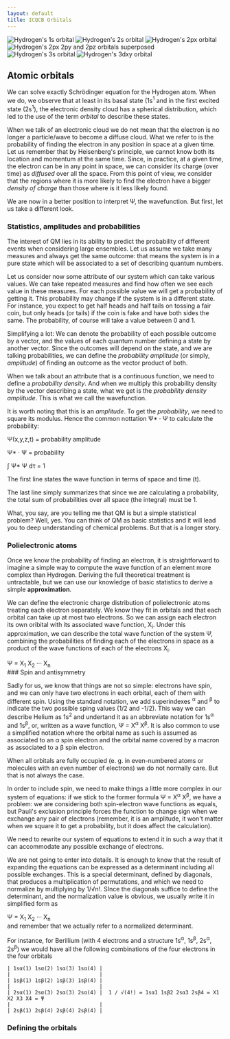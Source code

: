 ```yaml
---
layout: default
title: ICQCB Orbitals
---
```


![Hydrogen's 1s orbital ](H_1s.png "fig:Hydrogen's 1s orbital ") ![Hydrogen's 2s orbital ](H_2s.png "fig:Hydrogen's 2s orbital ") ![Hydrogen's 2px orbital ](H_2px.png "fig:Hydrogen's 2px orbital ") ![Hydrogen's 2px 2py and 2pz orbitals superposed ](H_2pxyz.png "fig:Hydrogen's 2px 2py and 2pz orbitals superposed ") ![Hydrogen's 3s orbital ](H_3s.png "fig:Hydrogen's 3s orbital ") ![Hydrogen's 3dxy orbital ](H_3dxy.png "fig:Hydrogen's 3dxy orbital ")

Atomic orbitals
---------------

We can solve exactly Schrödinger equation for the Hydrogen atom. When we do, we observe that at least in its basal state (1s<sup>1</sup> and in the first excited state (2s<sup>1</sup>), the electronic density cloud has a spherical distribution, which led to the use of the term *orbital* to describe these states.

When we talk of an electronic cloud we do not mean that the electron is no longer a particle/wave to become a diffuse cloud. What we refer to is the probability of finding the electron in any position in space at a given time. Let us remember that by Heisenberg's principle, we cannot know both its location and momentum at the same time. Since, in practice, at a given time, the electron can be in any point in space, we can consider its charge (over time) as *diffused* over all the space. From this point of view, we consider that the regions where it is more likely to find the electron have a bigger *density of charge* than those where is it less likely found.

We are now in a better position to interpret Ψ, the wavefunction. But first, let us take a different look.

### Statistics, amplitudes and probabilities

The interest of QM lies in its ability to predict the probability of different events when considering large ensembles. Let us assume we take many measures and always get the same outcome: that means the system is in a pure state which will be associated to a set of describing quantum numbers.

Let us consider now some attribute of our system which can take various values. We can take repeated measures and find how often we see each value in these measures. For each possible value we will get a probability of getting it. This probability may change if the system is in a different state. For instance, you expect to get half heads and half tails on tossing a fair coin, but only heads (or tails) if the coin is fake and have both sides the same. The probability, of course will take a value between 0 and 1.

Simplifying a lot: We can denote the probability of each possible outcome by a vector, and the values of each quantum number defining a state by another vector. Since the outcomes will depend on the state, and we are talking probabilities, we can define the *probability amplitude* (or simply, *amplitude*) of finding an outcome as the vector product of both.

When we talk about an attribute that is a continuous function, we need to define a *probability density*. And when we multiply this probability density by the vector describing a state, what we get is the *probability density amplitude*. This is what we call the wavefunction.

It is worth noting that this is an *amplitude*. To get the *probability*, we need to square its modulus. Hence the common nottation Ψ\* · Ψ to calculate the probability:

<div class="center" style="width:auto; margin-left:auto; margin-right:auto;">
Ψ(x,y,z,t) = probability amplitude

Ψ\* · Ψ = probability

∫ Ψ\* Ψ dτ = 1

</div>
The first line states the wave function in terms of space and time (t).

The last line simply summarizes that since we are calculating a probability, the total sum of probabilities over all space (the integral) must be 1.

What, you say, are you telling me that QM is but a simple statistical problem? Well, yes. You can think of QM as basic statistics and it will lead you to deep understanding of chemical problems. But that is a longer story.

### Polielectronic atoms

Once we know the probability of finding an electron, it is straightforward to imagine a simple way to compute the wave function of an element more complex than Hydrogen. Deriving the full theoretical treatment is untractable, but we can use our knowledge of basic statistics to derive a simple **approximation**.

We can define the electronic charge distribution of polielectronic atoms treating each electron separately. We know they fit in orbitals and that each orbital can take up at most two electrons. So we can assign each electron its own oribital with its associated wave function, X<sub>i</sub>. Under this approximation, we can describe the total wave function of the system Ψ, combining the probabilities of finding each of the electrons in space as a product of the wave functions of each of the electrons X<sub>i</sub>.

<div class="center" style="width:auto; margin-left:auto; margin-right:auto;">
Ψ = Χ<sub>1</sub> Χ<sub>2</sub> ··· Χ<sub>n</sub>

</div>
### Spin and antisymmetry

Sadly for us, we know that things are not so simple: electrons have spin, and we can only have two electrons in each orbital, each of them with different spin. Using the standard notation, we add superindexes <sup>α</sup> and <sup>β</sup> to indicate the two possible sping values (1/2 and -1/2). This way we can describe Helium as 1s<sup>2</sup> and undertand it as an abbreviate notation for 1s<sup>α</sup> and 1s<sup>β</sup>, or, written as a wave function, Ψ = Χ<sup>α</sup> Χ<sup>β</sup>. It is also common to use a simplified notation where the orbital name as such is assumed as associated to an α spin electron and the orbital name covered by a macron as associated to a β spin electron.

When all orbitals are fully occupied (e. g. in even-numbered atoms or molecules with an even number of electrons) we do not normally care. But that is not always the case.

In order to include spin, we need to make things a little more complex in our system of equations: if we stick to the former formula Ψ = Χ<sup>α</sup> Χ<sup>β</sup>, we have a problem: we are considering both spin-electron wave functions as equals, but Pauli's exclusion principle forces the function to change sign when we exchange any pair of electrons (remember, it is an amplitude, it won't matter when we square it to get a probability, but it does affect the calculation).

We need to rewrite our system of equations to extend it in such a way that it can accommodate any possible exchange of electrons.

We are not going to enter into details. It is enough to know that the result of expanding the equations can be expressed as a determinant including all possible exchanges. This is a special determinant, defined by diagonals, that produces a multiplication of permutations, and which we need to normalize by multiplying by 1/√n!. SInce the diagonals suffice to define the determinant, and the normalization value is obvious, we usually write it in simplified form as

<div class="center" style="width:auto; margin-left:auto; margin-right:auto;">
Ψ = Χ<sub>1</sub> Χ<sub>2</sub> ··· Χ<sub>n</sub>

</div>
and remember that we actually refer to a normalized determinant.

For instance, for Berillium (with 4 electrons and a structure 1s<sup>α</sup>, 1s<sup>β</sup>, 2s<sup>α</sup>, 2s<sup>β</sup>) we would have all the following combinations of the four electrons in the four orbitals

    | 1sα(1) 1sα(2) 1sα(3) 1sα(4) |
    |                             |
    | 1sβ(1) 1sβ(2) 1sβ(3) 1sβ(4) |
    |                             |
    | 2sα(1) 2sα(3) 2sα(3) 2sα(4) |  1 / √(4!) = 1sα1 1sβ2 2sα3 2sβ4 = X1 X2 X3 X4 = Ψ
    |                             |
    | 2sβ(1) 2sβ(4) 2sβ(4) 2sβ(4) | 

### Defining the orbitals
